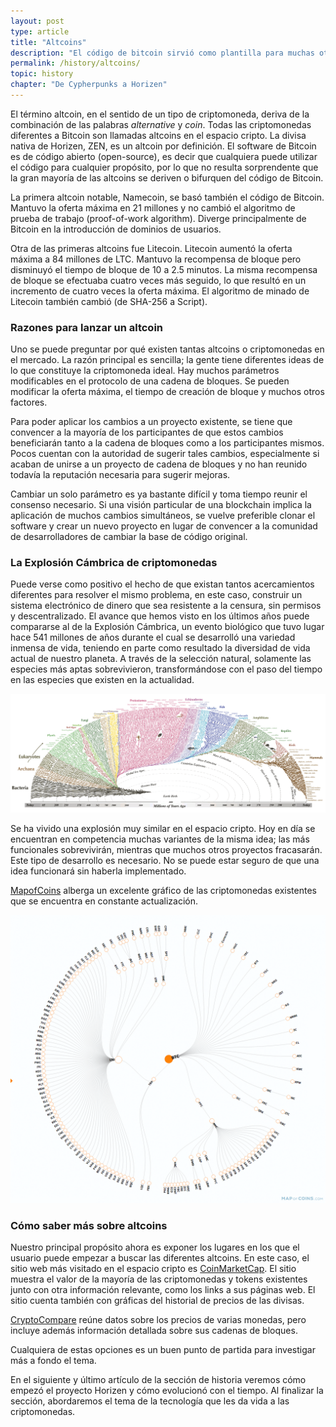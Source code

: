 ```yaml
---
layout: post
type: article
title: "Altcoins"
description: "El código de bitcoin sirvió como plantilla para muchas otras criptomonedas. Estas monedas alternativas se llaman altcoins."
permalink: /history/altcoins/
topic: history
chapter: "De Cypherpunks a Horizen"
---
```


El término altcoin, en el sentido de un tipo de criptomoneda, deriva de la combinación de las palabras _alternative_ y _coin_. Todas las criptomonedas diferentes a Bitcoin son llamadas altcoins en el espacio cripto. La divisa nativa de Horizen, ZEN, es un altcoin por definición. El software de Bitcoin es de código abierto (open-source), es decir que cualquiera puede utilizar el código para cualquier propósito, por lo que no resulta sorprendente que la gran mayoría de las altcoins se deriven o bifurquen del código de Bitcoin.

La primera altcoin notable, Namecoin, se basó también el código de Bitcoin. Mantuvo la oferta máxima en 21 millones y no cambió el algoritmo de prueba de trabajo (proof-of-work algorithm). Diverge principalmente de Bitcoin en la introducción de dominios de usuarios.

Otra de las primeras altcoins fue Litecoin. Litecoin aumentó la oferta máxima a 84 millones de LTC. Mantuvo la recompensa de bloque pero disminuyó el tiempo de bloque de 10 a 2.5 minutos. La misma recompensa de bloque se efectuaba cuatro veces más seguido, lo que resultó en un incremento de cuatro veces la oferta máxima. El algoritmo de minado de Litecoin también cambió (de SHA-256 a Script).

### Razones para lanzar un altcoin

Uno se puede preguntar por qué existen tantas altcoins o criptomonedas en el mercado. La razón principal es sencilla; la gente tiene diferentes ideas de lo que constituye la criptomoneda ideal. Hay muchos parámetros modificables en el protocolo de una cadena de bloques. Se pueden modificar la oferta máxima, el tiempo de creación de bloque y muchos otros factores.

Para poder aplicar los cambios a un proyecto existente, se tiene que convencer a la mayoría de los participantes de que estos cambios beneficiarán tanto a la cadena de bloques como a los participantes mismos. Pocos cuentan con la autoridad de sugerir tales cambios, especialmente si acaban de unirse a un proyecto de cadena de bloques y no han reunido todavía la reputación necesaria para sugerir mejoras.

Cambiar un solo parámetro es ya bastante difícil y toma tiempo reunir el consenso necesario. Si una visión particular de una blockchain implica la aplicación de muchos cambios simultáneos, se vuelve preferible clonar el software y crear un nuevo proyecto en lugar de convencer a la comunidad de desarrolladores de cambiar la base de código original.

### La Explosión Cámbrica de criptomonedas

Puede verse como positivo el hecho de que existan tantos acercamientos diferentes para resolver el mismo problema, en este caso, construir un sistema electrónico de dinero que sea resistente a la censura, sin permisos y descentralizado. El avance que hemos visto en los últimos años puede compararse al de la Explosión Cámbrica, un evento biológico que tuvo lugar hace 541 millones de años durante el cual se desarrolló una variedad inmensa de vida, teniendo en parte como resultado la diversidad de vida actual de nuestro planeta. A través de la selección natural, solamente las especies más aptas sobrevivieron, transformándose con el paso del tiempo en las especies que existen en la actualidad.

![evolution](/assets/post_files/history/altcoins/HA1.3.1_evolution.png)

Se ha vivido una explosión muy similar en el espacio cripto. Hoy en día se encuentran en competencia muchas variantes de la misma idea; las más funcionales sobrevivirán, mientras que muchos otros proyectos fracasarán. Este tipo de desarrollo es necesario. No se puede estar seguro de que una idea funcionará sin haberla implementado.

[MapofCoins](https://mapofcoins.com/bitcoin) alberga un excelente gráfico de las criptomonedas existentes que se encuentra en constante actualización.

![evolution coins](/assets/post_files/history/altcoins/HA1.3.2_evolution_coins.png)

### Cómo saber más sobre altcoins

Nuestro principal propósito ahora es exponer los lugares en los que el usuario puede empezar a buscar las diferentes altcoins. En este caso, el sitio web más visitado en el espacio cripto es [CoinMarketCap](https://coinmarketcap.com/). El sitio muestra el valor de la mayoría de las criptomonedas y tokens existentes junto con otra información relevante, como los links a sus páginas web. El sitio cuenta también con gráficas del historial de precios de las divisas.

[CryptoCompare](https://www.cryptocompare.com/) reúne datos sobre los precios de varias monedas, pero incluye además información detallada sobre sus cadenas de bloques.

Cualquiera de estas opciones es un buen punto de partida para investigar más a fondo el tema.

En el siguiente y último artículo de la sección de historia veremos cómo empezó el proyecto Horizen y cómo evolucionó con el tiempo. Al finalizar la sección, abordaremos el tema de la tecnología que les da vida a las criptomonedas.  